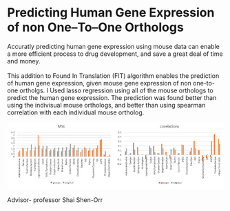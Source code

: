 <h1> Predicting Human Gene Expression of non One–To–One Orthologs </h1>
Accuratly predicting human gene expression using mouse data can enable a more efficient process to drug development, and save a great deal of time and money.
<br>
<br>
This addition to Found In Translation (FIT) algorithm enables the prediction of human gene expression, given mouse gene expression of non one-to-one ortholgs.
I Used lasso regression using all of the mouse orthologs to predict the human gene expression.
The prediction was found better than using the indivisual mouse orthologs, and better than using spearman correlation with each individual mouse ortholog.

![Test Image 6](https://github.com/inbal-tz/shen-orr/blob/master/2020-04-07_1743.png)

Advisor- professor Shai Shen-Orr
